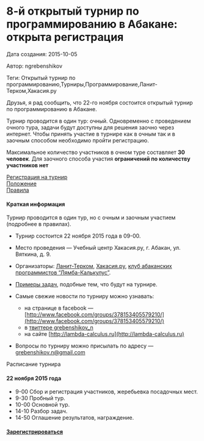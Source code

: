 # 8-й открытый турнир по программированию в Абакане: открыта регистрация

Дата создания: 2015-10-05

Автор: ngrebenshikov

Теги: Открытый турнир по программированию,Турниры,Программирование,Ланит-Терком,Хакасия.ру

Друзья, я рад сообщить, что 22-го ноября состоится открытый турнир по программированию в Абакане.  
  
Турнир проводится в один тур: очный. Одновременно с проведением очного тура, задачи будут доступны для решения заочно через интернет. Чтобы принять участие в турнире как в очным так и в заочным способом необходимо пройти регистрацию.    
  
Максимальное количество участников в очном туре составляет **30 человек**. Для заочного способа участия **ограничений по количеству участников нет**  
  
[Регистрация на турнир](https://docs.google.com/forms/d/1GU9WyJ1Peh2t9X837OkCv82QTuiSpOGZSGAx9SKIhWQ/viewform#start=openform)  
[Положение](https://docs.google.com/document/d/1zSlXfTblOIZb-Qsb8did1tA8zu8TO5Rs8gqj1jJgk_8/pub)  
[Правила](https://docs.google.com/document/d/1mW-CaJt1AXH3ee_Q6pQx8dRkJbbF6FtnMFWs_KlcM4Y/pub)

#### Краткая информация
  
Турнир проводится в один тур, но с очным и заочным участием (подробнее в правилах).  
  

- Турнир состоится 22 ноября 2015 года в 09-00.
- Место проведения — Учебный центр Хакасия.ру, г. Абакан, ул. Вяткина, д. 9.
- Организаторы: [Ланит-Терком](http://www.lanit-tercom.com/), [Хакасия.ру](http://www.khakasia.ru), [клуб абаканских программистов “Лямба-Калькулус”](http://www.lambda-calculus.ru).
- [Примеры задач](http://acm.timus.ru/problemset.aspx?space=1&tag=beginners), подобные тем, что будут на турнире.
- Самые свежие новости по турниру можно узнавать:  

  - на странице в facebook — [http://www.facebook.com/groups/378153405579210/](http://www.facebook.com/groups/378153405579210/)
  - в [твиттере grebenshikov\_n](http://twitter.com/#!/grebenshikov_n)
  - на сайте [http://lambda-calculus.ru](http://lambda-calculus.ru)

- Вопросы по турниру можно присылать по адресу — [grebenshikov.n@gmail.com](mailto:grebenshikov.n@gmail.com)

  
Расписание турнира  
  

#### 22 ноября 2015 года
  

- 9-00 Сбор и регистрация участников, жеребьевка посадочных мест.
- 9-30 Пробный тур.
- 10-00 Основной тур.
- 14-10 Разбор задач.
- 14-50 Оглашение результатов, награждение.

  

#### [Зарегистрироваться](https://docs.google.com/forms/d/1GU9WyJ1Peh2t9X837OkCv82QTuiSpOGZSGAx9SKIhWQ/viewform#start=openform)
